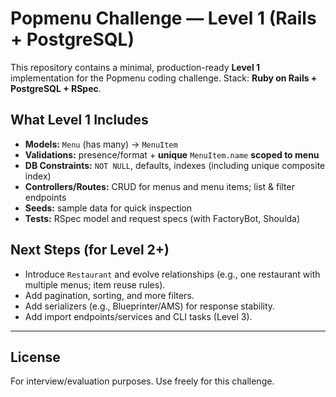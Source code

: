 # Popmenu Challenge — Level 1 (Rails + PostgreSQL)

This repository contains a minimal, production-ready **Level 1** implementation for the Popmenu coding challenge.
Stack: **Ruby on Rails + PostgreSQL + RSpec**.

## What Level 1 Includes

* **Models:** `Menu` (has many) → `MenuItem`
* **Validations:** presence/format + **unique** `MenuItem.name` **scoped to menu**
* **DB Constraints:** `NOT NULL`, defaults, indexes (including unique composite index)
* **Controllers/Routes:** CRUD for menus and menu items; list & filter endpoints
* **Seeds:** sample data for quick inspection
* **Tests:** RSpec model and request specs (with FactoryBot, Shoulda)

## Next Steps (for Level 2+)

* Introduce `Restaurant` and evolve relationships (e.g., one restaurant with multiple menus; item reuse rules).
* Add pagination, sorting, and more filters.
* Add serializers (e.g., Blueprinter/AMS) for response stability.
* Add import endpoints/services and CLI tasks (Level 3).

---

## License

For interview/evaluation purposes. Use freely for this challenge.
